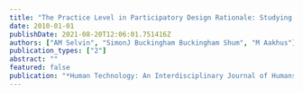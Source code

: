 ```yaml
---
title: "The Practice Level in Participatory Design Rationale: Studying Practitioner Moves and Choices"
date: 2010-01-01
publishDate: 2021-08-20T12:06:01.751416Z
authors: ["AM Selvin", "SimonJ Buckingham Buckingham Shum", "M Aakhus"]
publication_types: ["2"]
abstract: ""
featured: false
publication: "*Human Technology: An Interdisciplinary Journal of Humans in ICT Environments łdots*"
---
```


